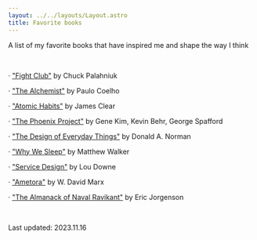 ```yaml
---
layout: ../../layouts/Layout.astro
title: Favorite books
---
```


A list of my favorite books that have inspired me and shape the way I think

<br>

· ["Fight Club"](https://www.amazon.com/Fight-Club-Chuck-Palahniuk/dp/0393039765?qid=&sr=) by Chuck Palahniuk

· ["The Alchemist"](https://www.amazon.com/Alchemist-25th-Anniversary-Paulo-Coelho/dp/0062390627/ref=pd_lpo_sccl_2/130-0117433-7804830?content-id=amzn1.sym.116f529c-aa4d-4763-b2b6-4d614ec7dc00) by Paulo Coelho

· ["Atomic Habits"](https://www.amazon.com/Atomic-Habits-Proven-Build-Break/dp/0735211299) by James Clear

· ["The Phoenix Project"](https://www.amazon.com/Phoenix-Project-DevOps-Helping-Business/dp/1942788290) by Gene Kim, Kevin Behr, George Spafford

· ["The Design of Everyday Things"](https://www.amazon.com/Design-Everyday-Things-Donald-Norman/dp/0465067107?crid=26VYBD0KHMP9M&keywords=the+design+of+everyday+things&qid=1697677581&s=books&sprefix=the+design+of,stripbooks,90&sr=1-4) by Donald A. Norman

· ["Why We Sleep"](https://www.amazon.com/Why-We-Sleep-Unlocking-Dreams/dp/1501144316) by Matthew Walker

· ["Service Design"](https://www.amazon.com/Good-Services-Decoding-Mystery-Service/dp/9063695438) by Lou Downe

· ["Ametora"](https://www.amazon.com/gp/product/B012271ONK?caller=Goodreads) by W. David Marx

· ["The Almanack of Naval Ravikant"](https://www.amazon.com/Almanack-Naval-Ravikant-Wealth-Happiness-ebook/dp/B08FF8MTM6) by Eric Jorgenson

<br>

Last updated: 2023.11.16